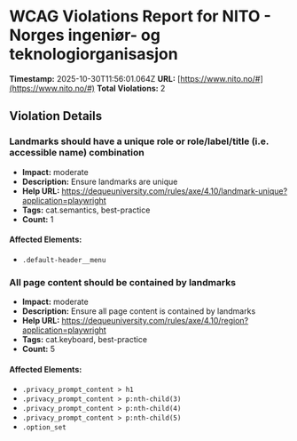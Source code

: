 # WCAG Violations Report for NITO - Norges ingeniør- og teknologiorganisasjon

**Timestamp:** 2025-10-30T11:56:01.064Z
**URL:** [https://www.nito.no/#](https://www.nito.no/#)
**Total Violations:** 2

## Violation Details

### Landmarks should have a unique role or role/label/title (i.e. accessible name) combination

- **Impact:** moderate
- **Description:** Ensure landmarks are unique
- **Help URL:** https://dequeuniversity.com/rules/axe/4.10/landmark-unique?application=playwright
- **Tags:** cat.semantics, best-practice
- **Count:** 1

#### Affected Elements:

- `.default-header__menu`

### All page content should be contained by landmarks

- **Impact:** moderate
- **Description:** Ensure all page content is contained by landmarks
- **Help URL:** https://dequeuniversity.com/rules/axe/4.10/region?application=playwright
- **Tags:** cat.keyboard, best-practice
- **Count:** 5

#### Affected Elements:

- `.privacy_prompt_content > h1`
- `.privacy_prompt_content > p:nth-child(3)`
- `.privacy_prompt_content > p:nth-child(4)`
- `.privacy_prompt_content > p:nth-child(5)`
- `.option_set`
